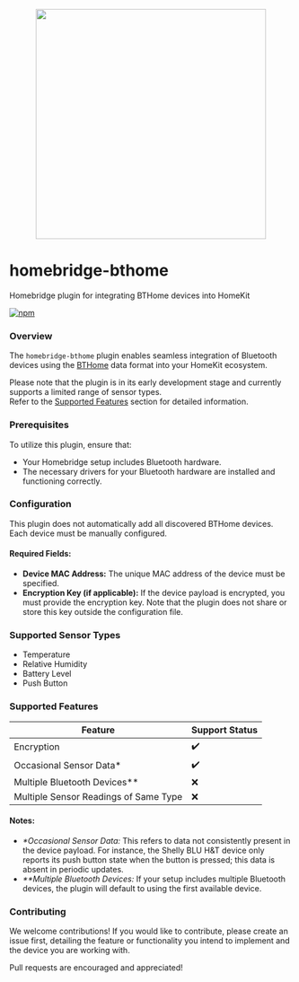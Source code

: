 <p align="center">
  <img width="410px" src="https://github.com/user-attachments/assets/999cf798-d454-4df7-998f-af1d9850f0fd">
</p>

# homebridge-bthome

Homebridge plugin for integrating BTHome devices into HomeKit

[![npm](https://img.shields.io/npm/v/homebridge-bthome/latest?label=latest)](https://www.npmjs.com/package/homebridge-bthome)

### Overview

The `homebridge-bthome` plugin enables seamless integration of Bluetooth devices using the [BTHome](https://bthome.io/) data format into your HomeKit ecosystem.

Please note that the plugin is in its early development stage and currently supports a limited range of sensor types. <br/>Refer to the [Supported Features](#supported_features) section for detailed information.

### Prerequisites

To utilize this plugin, ensure that:
- Your Homebridge setup includes Bluetooth hardware.
- The necessary drivers for your Bluetooth hardware are installed and functioning correctly.

### Configuration

This plugin does not automatically add all discovered BTHome devices. Each device must be manually configured.

#### Required Fields:
- **Device MAC Address:** The unique MAC address of the device must be specified.
- **Encryption Key (if applicable):** If the device payload is encrypted, you must provide the encryption key. Note that the plugin does not share or store this key outside the configuration file.

### Supported Sensor Types

- Temperature
- Relative Humidity
- Battery Level
- Push Button

<a id="supported_features"></a>
### Supported Features

| Feature                               | Support Status     |
| ------------------------------------- | ------------------ |
| Encryption                            | :heavy_check_mark: |
| Occasional Sensor Data*               | :heavy_check_mark: |
| Multiple Bluetooth Devices**          | :x:                |
| Multiple Sensor Readings of Same Type | :x:                |

#### Notes:
- *\*Occasional Sensor Data:* This refers to data not consistently present in the device payload. For instance, the Shelly BLU H&T device only reports its push button state when the button is pressed; this data is absent in periodic updates.
- *\*\*Multiple Bluetooth Devices:* If your setup includes multiple Bluetooth devices, the plugin will default to using the first available device.

### Contributing

We welcome contributions! If you would like to contribute, please create an issue first, detailing the feature or functionality you intend to implement and the device you are working with.

Pull requests are encouraged and appreciated!

